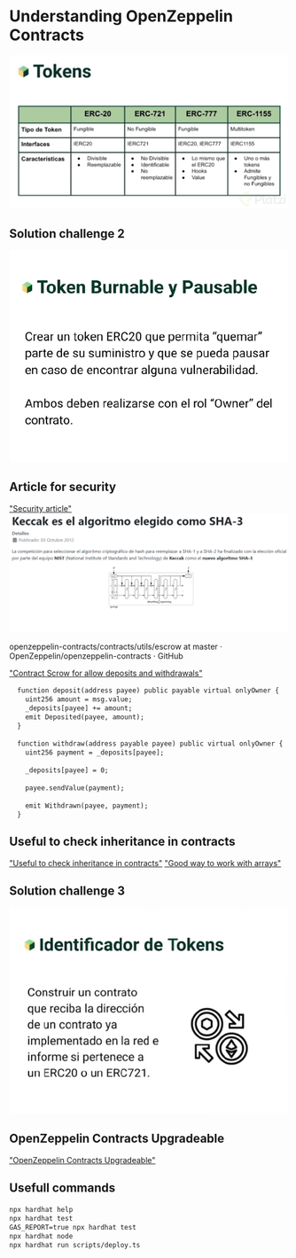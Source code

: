 # Understanding OpenZeppelin Contracts

!["Description of Tokens ERC 20, 721, 777, 1155"](./images/description-tokens.png)

## Solution challenge 2

!["Description challenge #2"](./images/challenge2.png)

## Article for security

["Security article"](https://www.cyberseguridad.net/keccak-es-el-algoritmo-elegido-como-sha-3)
!["Security Keccak sha-3"](./images/security.png)

openzeppelin-contracts/contracts/utils/escrow at master · OpenZeppelin/openzeppelin-contracts · GitHub

["Contract Scrow for allow deposits and withdrawals"](https://github.com/OpenZeppelin/openzeppelin-contracts/tree/master/contracts/utils/escrow)

```solidity
  function deposit(address payee) public payable virtual onlyOwner {
    uint256 amount = msg.value;
    _deposits[payee] += amount;
    emit Deposited(payee, amount);
  }

  function withdraw(address payable payee) public virtual onlyOwner {
    uint256 payment = _deposits[payee];

    _deposits[payee] = 0;

    payee.sendValue(payment);

    emit Withdrawn(payee, payment);
  }
```

## Useful to check inheritance in contracts

["Useful to check inheritance in contracts"](https://github.com/OpenZeppelin/openzeppelin-contracts/tree/master/contracts/utils/introspection)
["Good way to work with arrays"](https://github.com/OpenZeppelin/openzeppelin-contracts/tree/master/contracts/utils/structs)

## Solution challenge 3

!["Description challenge #3: EIP-165: Standard Interface Detection"](./images/challenge3.png)

## OpenZeppelin Contracts Upgradeable

["OpenZeppelin Contracts Upgradeable"](https://github.com/OpenZeppelin/openzeppelin-contracts-upgradeable)

## Usefull commands

```shell
npx hardhat help
npx hardhat test
GAS_REPORT=true npx hardhat test
npx hardhat node
npx hardhat run scripts/deploy.ts
```
